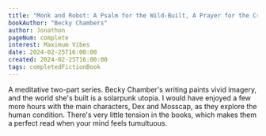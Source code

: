 ```yaml
---
title: "Monk and Robot: A Psalm for the Wild-Built, A Prayer for the Crown Shy"
bookAuthor: "Becky Chambers"
author: Jonathon
pageNum: complete
interest: Maximum Vibes
date: 2024-02-25T16:00:00
created: 2024-02-25T16:00:00
tags: completedFictionBook
---
```


A meditative two-part series.
Becky Chamber's writing paints vivid imagery, and the world she's built is a solarpunk utopia.
I would have enjoyed a few more hours with the main characters, Dex and Mosscap, as they explore the human condition.
There's very little tension in the books, which makes them a perfect read when your mind feels tumultuous.